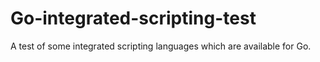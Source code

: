 # Go-integrated-scripting-test
A test of some integrated scripting languages which are available for Go. 

